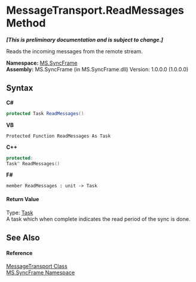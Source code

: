 # MessageTransport.ReadMessages Method 
 _**\[This is preliminary documentation and is subject to change.\]**_

Reads the incoming messages from the remote stream.

**Namespace:**&nbsp;<a href="de148c19-6fcd-6ea5-c13c-94525bd1dd5b">MS.SyncFrame</a><br />**Assembly:**&nbsp;MS.SyncFrame (in MS.SyncFrame.dll) Version: 1.0.0.0 (1.0.0.0)

## Syntax

**C#**<br />
``` C#
protected Task ReadMessages()
```

**VB**<br />
``` VB
Protected Function ReadMessages As Task
```

**C++**<br />
``` C++
protected:
Task^ ReadMessages()
```

**F#**<br />
``` F#
member ReadMessages : unit -> Task 

```


#### Return Value
Type: <a href="http://msdn2.microsoft.com/en-us/library/dd235678" target="_blank">Task</a><br />A task which when complete indicates the read period of the sync is done.

## See Also


#### Reference
<a href="575abf99-2a1a-6037-410a-d736b8eacb32">MessageTransport Class</a><br /><a href="de148c19-6fcd-6ea5-c13c-94525bd1dd5b">MS.SyncFrame Namespace</a><br />